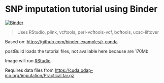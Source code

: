 # SNP imputation tutorial using Binder

[![Binder](https://mybinder.org/badge_logo.svg)](https://mybinder.org/v2/gh/victor-moreno/ImputationTutorial/master?urlpath=rstudio)

> Uses RStudio, plink, vcftools, perl-vcftools-vcf, bcftools, ucsc-liftover

Based on:
https://github.com/binder-examples/r-conda

postBuild loads the tutorial files, not available here because are 170Mb

Image will run [RStudio](https://www.rstudio.com/)

Requires data files from https://cuda.odap-ico.org/imputation/Practical.tar.gz
